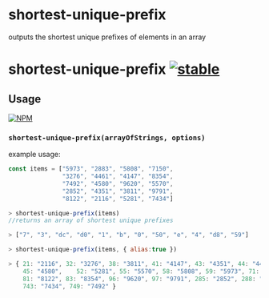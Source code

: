 # shortest-unique-prefix
outputs the shortest unique prefixes of elements in an array

# shortest-unique-prefix [![stable](http://badges.github.io/stability-badges/dist/stable.svg)](http://github.com/badges/stability-badges)

## Usage

[![NPM](https://nodei.co/npm/shortest-unique-prefix.png)](https://nodei.co/npm/shortest-unique-prefix/)

### `shortest-unique-prefix(arrayOfStrings, options)`

example usage:

``` javascript
const items = ["5973", "2883", "5808", "7150",
               "3276", "4461", "4147", "8354",
               "7492", "4580", "9620", "5570",
               "2852", "4351", "3811", "9791",
               "8122", "2116", "5281", "7434"]

> shortest-unique-prefix(items)
//returns an array of shortest unique prefixes

> ["7", "3", "dc", "d0", "1", "b", "0", "50", "e", "4", "d8", "59"]

> shortest-unique-prefix(items, { alias:true })

> { 21: "2116", 32: "3276", 38: "3811", 41: "4147", 43: "4351", 44: "4461",
    45: "4580",    52: "5281", 55: "5570", 58: "5808", 59: "5973", 71: "7150",
    81: "8122", 83: "8354", 96: "9620", 97: "9791", 285: "2852", 288: "2883",
    743: "7434", 749: "7492" }

```
